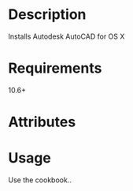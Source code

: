 Description
===========
Installs Autodesk AutoCAD for OS X

Requirements
============
10.6+

Attributes
==========

Usage
=====
Use the cookbook..
